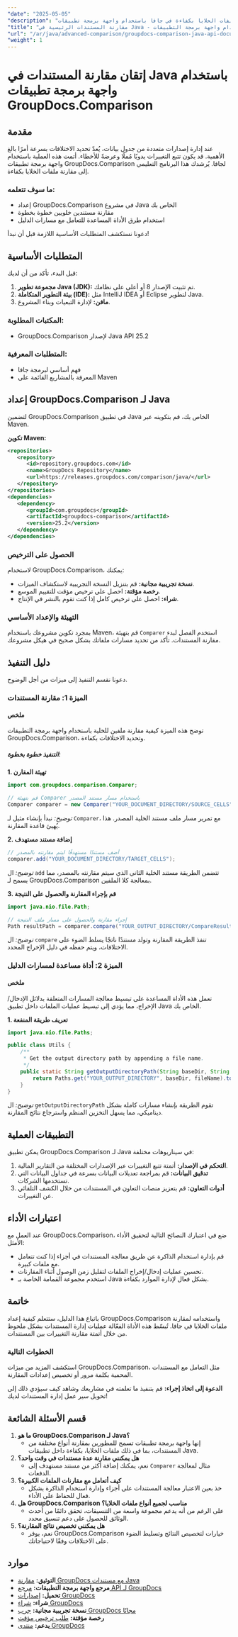 ```yaml
---
"date": "2025-05-05"
"description": "تعلم كيفية مقارنة ملفات الخلايا بكفاءة في جافا باستخدام واجهة برمجة تطبيقات GroupDocs.Comparison. يغطي هذا الدليل الإعداد وتقنيات المقارنة والتطبيقات العملية."
"title": "مقارنة المستندات الرئيسية في Java - استخدام واجهة برمجة التطبيقات GroupDocs.Comparison لتحليل ملفات الخلايا بكفاءة"
"url": "/ar/java/advanced-comparison/groupdocs-comparison-java-api-document-comparison/"
"weight": 1
---
```


# إتقان مقارنة المستندات في Java باستخدام واجهة برمجة تطبيقات GroupDocs.Comparison

## مقدمة

عند إدارة إصدارات متعددة من جدول بيانات، يُعدّ تحديد الاختلافات بسرعة أمرًا بالغ الأهمية. قد يكون تتبع التغييرات يدويًا مُملًا وعرضةً للأخطاء. أتمت هذه العملية باستخدام واجهة برمجة تطبيقات GroupDocs.Comparison لجافا. يُرشدك هذا البرنامج التعليمي إلى مقارنة ملفات الخلايا بكفاءة.

### ما سوف تتعلمه:
- إعداد GroupDocs.Comparison في مشروع Java الخاص بك
- مقارنة مستندين خلويين خطوة بخطوة
- استخدام طرق الأداة المساعدة للتعامل مع مسارات الدليل

دعونا نستكشف المتطلبات الأساسية اللازمة قبل أن نبدأ!

## المتطلبات الأساسية

قبل البدء، تأكد من أن لديك:

1. **مجموعة تطوير Java (JDK):** تم تثبيت الإصدار 8 أو أعلى على نظامك.
2. **بيئة التطوير المتكاملة (IDE):** مثل IntelliJ IDEA أو Eclipse لتطوير Java.
3. **مافن:** لإدارة التبعيات وبناء المشروع.

### المكتبات المطلوبة:
- GroupDocs.Comparison لإصدار Java API 25.2

### المتطلبات المعرفية:
- فهم أساسي لبرمجة جافا
- المعرفة بالمشاريع القائمة على Maven

## إعداد GroupDocs.Comparison لـ Java

لتضمين GroupDocs.Comparison في تطبيق Java الخاص بك، قم بتكوينه عبر Maven.

**تكوين Maven:**
```xml
<repositories>
   <repository>
      <id>repository.groupdocs.com</id>
      <name>GroupDocs Repository</name>
      <url>https://releases.groupdocs.com/comparison/java/</url>
   </repository>
</repositories>
<dependencies>
   <dependency>
      <groupId>com.groupdocs</groupId>
      <artifactId>groupdocs-comparison</artifactId>
      <version>25.2</version>
   </dependency>
</dependencies>
```

### الحصول على الترخيص

لاستخدام GroupDocs.Comparison، يمكنك:
- **نسخة تجريبية مجانية:** قم بتنزيل النسخة التجريبية لاستكشاف الميزات.
- **رخصة مؤقتة:** احصل على ترخيص مؤقت للتقييم الموسع.
- **شراء:** احصل على ترخيص كامل إذا كنت تقوم بالنشر في الإنتاج.

### التهيئة والإعداد الأساسي

بمجرد تكوين مشروعك باستخدام Maven، قم بتهيئة `Comparer` استخدم الفصل لبدء مقارنة المستندات. تأكد من تحديد مسارات ملفاتك بشكل صحيح في هيكل مشروعك.

## دليل التنفيذ

دعونا نقسم التنفيذ إلى ميزات من أجل الوضوح.

### الميزة 1: مقارنة المستندات

#### ملخص
توضح هذه الميزة كيفية مقارنة ملفين للخلية باستخدام واجهة برمجة التطبيقات GroupDocs.Comparison، وتحديد الاختلافات بكفاءة.

##### التنفيذ خطوة بخطوة:
**1. تهيئة المقارن**
```java
import com.groupdocs.comparison.Comparer;

// قم بتهيئة Comparer باستخدام مسار مستند المصدر
Comparer comparer = new Comparer("YOUR_DOCUMENT_DIRECTORY/SOURCE_CELLS");
```
*توضيح:* نبدأ بإنشاء مثيل لـ `Comparer`، مع تمرير مسار ملف مستند الخلية المصدر. هذا يُهيئ قاعدة المقارنة.

**2. إضافة مستند مستهدف**
```java
// أضف مستندًا مستهدفًا ليتم مقارنته بالمصدر
comparer.add("YOUR_DOCUMENT_DIRECTORY/TARGET_CELLS");
```
*توضيح:* ال `add` تتضمن الطريقة مستند الخلية الثاني الذي سيتم مقارنته بالمصدر، مما يسمح لـ GroupDocs.Comparison بمعالجة كلا الملفين.

**3. قم بإجراء المقارنة والحصول على النتيجة**
```java
import java.nio.file.Path;

// إجراء مقارنة والحصول على مسار ملف النتيجة
Path resultPath = comparer.compare("YOUR_OUTPUT_DIRECTORY/CompareResultCells");
```
*توضيح:* ال `compare` تنفذ الطريقة المقارنة وتولد مستندًا ناتجًا يسلط الضوء على الاختلافات، ويتم حفظه في دليل الإخراج المحدد.

### الميزة 2: أداة مساعدة لمسارات الدليل
#### ملخص
تعمل هذه الأداة المساعدة على تبسيط معالجة المسارات المتعلقة بدلائل الإدخال/الإخراج، مما يؤدي إلى تبسيط عمليات الملفات داخل تطبيق Java الخاص بك.

**1. تعريف طريقة المنفعة**
```java
import java.nio.file.Paths;

public class Utils {
    /**
     * Get the output directory path by appending a file name.
     */
    public static String getOutputDirectoryPath(String baseDir, String fileName) {
        return Paths.get("YOUR_OUTPUT_DIRECTORY", baseDir, fileName).toString();
    }
}
```
*توضيح:* ال `getOutputDirectoryPath` تقوم الطريقة بإنشاء مسارات كاملة بشكل ديناميكي، مما يسهل التخزين المنظم واسترجاع نتائج المقارنة.

## التطبيقات العملية

يمكن تطبيق GroupDocs.Comparison لـ Java في سيناريوهات مختلفة:
1. **التحكم في الإصدار:** أتمتة تتبع التغييرات عبر الإصدارات المختلفة من التقارير المالية.
2. **تدقيق البيانات:** قم بمراجعة تعديلات البيانات بسرعة في جداول البيانات التي تستخدمها الشركات.
3. **أدوات التعاون:** قم بتعزيز منصات التعاون في المستندات من خلال الكشف التلقائي عن التغييرات.

## اعتبارات الأداء

عند العمل مع GroupDocs.Comparison، ضع في اعتبارك النصائح التالية لتحقيق الأداء الأمثل:
- قم بإدارة استخدام الذاكرة عن طريق معالجة المستندات في أجزاء إذا كنت تتعامل مع ملفات كبيرة.
- تحسين عمليات إدخال/إخراج الملفات لتقليل زمن الوصول أثناء المقارنات.
- استخدم مجموعة القمامة الخاصة بـ Java بشكل فعال لإدارة الموارد بكفاءة.

## خاتمة

باتباع هذا الدليل، ستتعلم كيفية إعداد GroupDocs.Comparison واستخدامه لمقارنة ملفات الخلايا في جافا. تُبسّط هذه الأداة الفعّالة عمليات إدارة المستندات بشكل ملحوظ من خلال أتمتة مقارنة التغييرات بين المستندات.

### الخطوات التالية
استكشف المزيد من ميزات GroupDocs.Comparison، مثل التعامل مع المستندات المحمية بكلمة مرور أو تخصيص إعدادات المقارنة.

**الدعوة إلى اتخاذ إجراء:** قم بتنفيذ ما تعلمته في مشاريعك وشاهد كيف سيؤدي ذلك إلى تحويل سير عمل إدارة المستندات لديك!

## قسم الأسئلة الشائعة

1. **ما هو GroupDocs.Comparison لـ Java؟**
   - إنها واجهة برمجة تطبيقات تسمح للمطورين بمقارنة أنواع مختلفة من المستندات، بما في ذلك ملفات الخلايا، بكفاءة داخل تطبيقات Java.
2. **هل يمكنني مقارنة عدة مستندات في وقت واحد؟**
   - نعم، يمكنك إضافة أكثر من مستند مستهدف إلى `Comparer` مثال لمعالجة الدفعات.
3. **كيف أتعامل مع مقارنات الملفات الكبيرة؟**
   - خذ بعين الاعتبار معالجة المستندات على أجزاء وإدارة استخدام الذاكرة بشكل فعال للحفاظ على الأداء.
4. **هل GroupDocs.Comparison مناسب لجميع أنواع ملفات الخلايا؟**
   - على الرغم من أنه يدعم مجموعة واسعة من التنسيقات، تحقق دائمًا من أحدث الوثائق للحصول على دعم تنسيق محدد.
5. **هل يمكنني تخصيص نتائج المقارنة؟**
   - نعم، يوفر GroupDocs.Comparison خيارات لتخصيص النتائج وتسليط الضوء على الاختلافات وفقًا لاحتياجاتك.

## موارد
- **التوثيق:** [مقارنة GroupDocs مع مستندات Java](https://docs.groupdocs.com/comparison/java/)
- **مرجع واجهة برمجة التطبيقات:** [مرجع API لـ GroupDocs](https://reference.groupdocs.com/comparison/java/)
- **تحميل:** [إصدارات GroupDocs](https://releases.groupdocs.com/comparison/java/)
- **شراء:** [شراء GroupDocs](https://purchase.groupdocs.com/buy)
- **نسخة تجريبية مجانية:** [جرب GroupDocs مجانًا](https://releases.groupdocs.com/comparison/java/)
- **رخصة مؤقتة:** [طلب ترخيص مؤقت](https://purchase.groupdocs.com/temporary-license/)
- **يدعم:** [منتدى GroupDocs](https://forum.groupdocs.com/c/comparison)